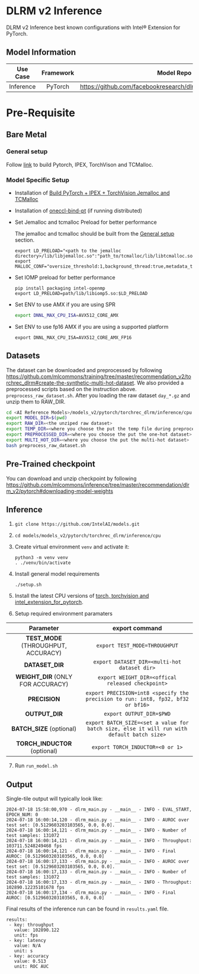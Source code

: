 # DLRM v2 Inference

DLRM v2 Inference best known configurations with Intel® Extension for PyTorch.

## Model Information

| **Use Case** | **Framework** | **Model Repo** | **Branch/Commit/Tag** | **Optional Patch** |
|:---:| :---: |:--------------:|:---------------------:|:------------------:|
|  Inference   |    PyTorch    |       https://github.com/facebookresearch/dlrm/tree/main/torchrec_dlrm       |           -           |         -          |

# Pre-Requisite
## Bare Metal
### General setup

Follow [link](https://github.com/IntelAI/models/blob/master/docs/general/pytorch/BareMetalSetup.md) to build Pytorch, IPEX, TorchVison and TCMalloc.

### Model Specific Setup

* Installation of [Build PyTorch + IPEX + TorchVision Jemalloc and TCMalloc](https://github.com/IntelAI/models/blob/master/docs/general/pytorch/BareMetalSetup.md)
* Installation of [oneccl-bind-pt](https://pytorch-extension.intel.com/release-whl/stable/cpu/us/oneccl-bind-pt/) (if running distributed)
* Set Jemalloc and tcmalloc Preload for better performance

  The jemalloc and tcmalloc should be built from the [General setup](#general-setup) section.
  ```
  export LD_PRELOAD="<path to the jemalloc directory>/lib/libjemalloc.so":"path_to/tcmalloc/lib/libtcmalloc.so":$LD_PRELOAD
  export MALLOC_CONF="oversize_threshold:1,background_thread:true,metadata_thp:auto,dirty_decay_ms:9000000000,muzzy_decay_ms:9000000000"
  ```
* Set IOMP preload for better performance
  ```
  pip install packaging intel-openmp
  export LD_PRELOAD=path/lib/libiomp5.so:$LD_PRELOAD
  ```

* Set ENV to use AMX if you are using SPR
  ```bash
  export DNNL_MAX_CPU_ISA=AVX512_CORE_AMX
  ```
* Set ENV to use fp16 AMX if you are using a supported platform
  ```
  export DNNL_MAX_CPU_ISA=AVX512_CORE_AMX_FP16
  ```

## Datasets
The dataset can be downloaded and preprocessed by following https://github.com/mlcommons/training/tree/master/recommendation_v2/torchrec_dlrm#create-the-synthetic-multi-hot-dataset.
We also provided a preprocessed scripts based on the instruction above. `preprocess_raw_dataset.sh`.
After you loading the raw dataset `day_*.gz` and unzip them to RAW_DIR.
```bash
cd <AI Reference Models>/models_v2/pytorch/torchrec_dlrm/inference/cpu
export MODEL_DIR=$(pwd)
export RAW_DIR=<the unziped raw dataset>
export TEMP_DIR=<where you choose the put the temp file during preprocess>
export PREPROCESSED_DIR=<where you choose the put the one-hot dataset>
export MULTI_HOT_DIR=<where you choose the put the multi-hot dataset>
bash preprocess_raw_dataset.sh
```

## Pre-Trained checkpoint
You can download and unzip checkpoint by following
https://github.com/mlcommons/inference/tree/master/recommendation/dlrm_v2/pytorch#downloading-model-weights

## Inference
1. `git clone https://github.com/IntelAI/models.git`
2. `cd models/models_v2/pytorch/torchrec_dlrm/inference/cpu`
3. Create virtual environment `venv` and activate it:
    ```
    python3 -m venv venv
    . ./venv/bin/activate
    ```
4. Install general model requirements
    ```
    ./setup.sh
    ```
5. Install the latest CPU versions of [torch, torchvision and intel_extension_for_pytorch](https://intel.github.io/intel-extension-for-pytorch/index.html#installation).

6. Setup required environment paramaters

| **Parameter**                |                                  **export command**                                  |
|:---------------------------:|:------------------------------------------------------------------------------------:|
| **TEST_MODE** (THROUGHPUT, ACCURACY)              | `export TEST_MODE=THROUGHPUT`                  |
| **DATASET_DIR**             |                               `export DATASET_DIR=<multi-hot dataset dir>`                                  |
| **WEIGHT_DIR** (ONLY FOR ACCURACY)     |                 `export WEIGHT_DIR=<offical released checkpoint>`        |
| **PRECISION**    |                               `export PRECISION=int8 <specify the precision to run: int8, fp32, bf32 or bf16>`                             |
| **OUTPUT_DIR**    |                               `export OUTPUT_DIR=$PWD`                               |
| **BATCH_SIZE** (optional) |                               `export BATCH_SIZE=<set a value for batch size, else it will run with default batch size>`                                |
| **TORCH_INDUCTOR** (optional) |                               `export TORCH_INDUCTOR=<0 or 1>`                                |

7. Run `run_model.sh`
## Output

Single-tile output will typically look like:

```
2024-07-18 15:58:00,970 - dlrm_main.py - __main__ - INFO - EVAL_START, EPOCH_NUM: 0
2024-07-18 16:00:14,120 - dlrm_main.py - __main__ - INFO - AUROC over test set: [0.5129603203103565, 0.0, 0.0].
2024-07-18 16:00:14,121 - dlrm_main.py - __main__ - INFO - Number of test samples: 131072
2024-07-18 16:00:14,121 - dlrm_main.py - __main__ - INFO - Throughput: 103711.5248249468 fps
2024-07-18 16:00:14,121 - dlrm_main.py - __main__ - INFO - Final AUROC: [0.5129603203103565, 0.0, 0.0]
2024-07-18 16:00:17,133 - dlrm_main.py - __main__ - INFO - AUROC over test set: [0.5129603203103565, 0.0, 0.0].
2024-07-18 16:00:17,133 - dlrm_main.py - __main__ - INFO - Number of test samples: 131072
2024-07-18 16:00:17,133 - dlrm_main.py - __main__ - INFO - Throughput: 102890.12235101678 fps
2024-07-18 16:00:17,134 - dlrm_main.py - __main__ - INFO - Final AUROC: [0.5129603203103565, 0.0, 0.0]
```


Final results of the inference run can be found in `results.yaml` file.
```
results:
 - key: throughput
   value: 102890.122
   unit: fps
 - key: latency
   value: N/A
   unit: s
 - key: accuracy
   value: 0.513
   unit: ROC AUC
```
